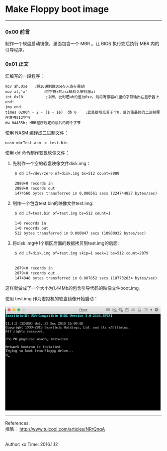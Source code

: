 # Make Floppy boot image  
--------------------------------  

### 0x00 前言  
制作一个软盘启动镜像，里面包含一个 MBR 。让 BIOS 执行完后执行 MBR 内的引导程序。


### 0x01 正文  
汇编写的一段程序： 

	mov ah,0xe   ;将16进制数0xe存入寄存器ah
	mov al,'x'       ;将字符x的asc码存入寄存器al
	int 0x10          ;中断，此时若ah的值为0xe，则将寄存器al里的字符输出在显示器上
	end:
	jmp end
	times 0200h - 2 - ($ - $$)  db 0    ;此处给填充若干个0，目的使最终的二进制程序凑够512字节
	dw 0AA55h; MBR程序规定的最后的两个字节

使用 NASM 编译成二进制文件：

	nasm mbrTest.asm -o test.bin
	
使用 dd 命令制作软盘映像文件：  

1. 先制作一个空的软盘映像文件disk.img：

		$ dd if=/dev/zero of=disk.img bs=512 count=2880
		
		2880+0 records in
		2880+0 records out
		1474560 bytes transferred in 0.006561 secs (224744827 bytes/sec)
	
2. 制作一个包含test.bin的映像文件test.img:

		$ dd if=test.bin of=test.img bs=512 count=1

		1+0 records in
		1+0 records out
		512 bytes transferred in 0.000047 secs (10900932 bytes/sec)
		
3. 将disk.img中1个扇区后面的数据拷贝到test.img的后面:  

		$ dd if=disk.img of=test.img skip=1 seek=1 bs=512 count=2879


		2879+0 records in
		2879+0 records out
		1474048 bytes transferred in 0.007852 secs (187732834 bytes/sec)

这样就做成了一个大小为1.44Mb的包含引导代码的映像文件boot.img。

使用 test.img 作为虚拟机的软盘镜像开始启动：  

<img src="Images/Image1.png" width="500">



</br> 

---------------------------------  
References:  
推酷： <http://www.tuicool.com/articles/NRrQnqA>  

</br>
Author: xx  
Time: 2016.1.12  